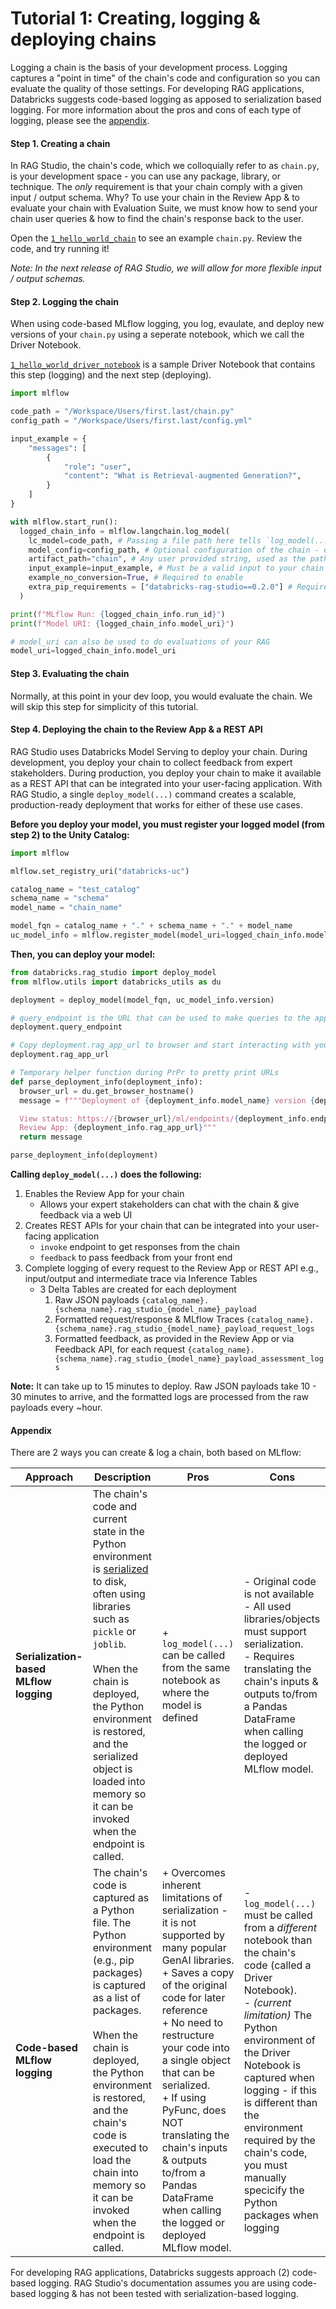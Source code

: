 # Tutorial 1: Creating, logging & deploying chains

Logging a chain is the basis of your development process.  Logging captures a "point in time" of the chain's code and configuration so you can evaluate the quality of those settings.  For developing RAG applications, Databricks suggests code-based logging as apposed to serialization based logging.  For more information about the pros and cons of each type of logging, please see the [appendix](#appendix). 

#### Step 1. Creating a chain

In RAG Studio, the chain's code, which we colloquially refer to as `chain.py`, is your development space - you can use any package, library, or technique.  The *only* requirement is that your chain comply with a given input / output schema.  Why?  To use your chain in the Review App & to evaluate your chain with Evaluation Suite, we must know how to send your chain user queries & how to find the chain's response back to the user.

Open the [`1_hello_world_chain`](Tutorials/1_hello_world/1_hello_world_chain.py) to see an example `chain.py`.  Review the code, and try running it!

*Note: In the next release of RAG Studio, we will allow for more flexible input / output schemas.*
<!--
##### Input schema
Your chain must accept an array of [OpenAI-formatted messages](https://docs.databricks.com/en/machine-learning/foundation-models/api-reference.html#chatmessage) as a `messages` parameter.
```
# This is the same input your chain's REST API will accept.
question = {
    "messages": [
        {
            "role": "user",
            "content": "question 1",
        },
        {
            "role": "assistant",
            "content": "answer 1",
        },
        {
            "role": "user",
            "content": "new question!!",
        },
    ]
}
```

##### Output schema
Your chain must return a single string value.  To do this in LangChain, use `StrOutputParser()` as your final chain step.
```
chain = (
    {
        "user_query": itemgetter("messages")
        | RunnableLambda(extract_user_query_string),
        "chat_history": itemgetter("messages") | RunnableLambda(extract_chat_history),
    }
    | RunnableLambda(fake_model)
    | StrOutputParser()
)
```
-->
#### Step 2. Logging the chain

When using code-based MLflow logging, you log, evaulate, and deploy new versions of your `chain.py` using a seperate notebook, which we call the Driver Notebook.  

[`1_hello_world_driver_notebook`](Tutorials/1_hello_world/1_hello_world_driver_notebook.py) is a sample Driver Notebook that contains this step (logging) and the next step (deploying).

```python
import mlflow 

code_path = "/Workspace/Users/first.last/chain.py"
config_path = "/Workspace/Users/first.last/config.yml"

input_example = {
    "messages": [
        {
            "role": "user",
            "content": "What is Retrieval-augmented Generation?",
        }
    ]
}

with mlflow.start_run():
  logged_chain_info = mlflow.langchain.log_model(
    lc_model=code_path, # Passing a file path here tells `log_model(...)` to use code-based logging vs. serialization-based logging.
    model_config=config_path, # Optional configuration of the chain - either a Python dictionary or path to a YAML file
    artifact_path="chain", # Any user provided string, used as the path inside the MLflow model where artifacts are stored
    input_example=input_example, # Must be a valid input to your chain 
    example_no_conversion=True, # Required to enable 
    extra_pip_requirements = ["databricks-rag-studio==0.2.0"] # Required during PrPr to tell Databricks, this is a RAG Studio compatible model
  )

print(f"MLflow Run: {logged_chain_info.run_id}")
print(f"Model URI: {logged_chain_info.model_uri}")

# model_uri can also be used to do evaluations of your RAG
model_uri=logged_chain_info.model_uri
```

#### Step 3. Evaluating the chain

Normally, at this point in your dev loop, you would evaluate the chain.  We will skip this step for simplicity of this tutorial.

#### Step 4. Deploying the chain to the Review App & a REST API

RAG Studio uses Databricks Model Serving to deploy your chain.  During development, you deploy your chain to collect feedback from expert stakeholders.  During production, you deploy your chain to make it available as a REST API that can be integrated into your user-facing application.  With RAG Studio, a single  `deploy_model(...)` command creates a scalable, production-ready deployment that works for either of these use cases.

**Before you deploy your model, you must register your logged model (from step 2) to the Unity Catalog:**

```python
import mlflow

mlflow.set_registry_uri("databricks-uc")

catalog_name = "test_catalog"
schema_name = "schema"
model_name = "chain_name"

model_fqn = catalog_name + "." + schema_name + "." + model_name
uc_model_info = mlflow.register_model(model_uri=logged_chain_info.model_uri, name=model_fqn)
```

**Then, you can deploy your model:**

```python
from databricks.rag_studio import deploy_model
from mlflow.utils import databricks_utils as du

deployment = deploy_model(model_fqn, uc_model_info.version)

# query_endpoint is the URL that can be used to make queries to the app
deployment.query_endpoint

# Copy deployment.rag_app_url to browser and start interacting with your RAG application.
deployment.rag_app_url

# Temporary helper function during PrPr to pretty print URLs
def parse_deployment_info(deployment_info):
  browser_url = du.get_browser_hostname()
  message = f"""Deployment of {deployment_info.model_name} version {deployment_info.model_version} initiated.  This can take up to 15 minutes and the Review App & REST API will not work until this deployment finishes. 

  View status: https://{browser_url}/ml/endpoints/{deployment_info.endpoint_name}
  Review App: {deployment_info.rag_app_url}"""
  return message

parse_deployment_info(deployment)

```

**Calling `deploy_model(...)` does the following:**

1. Enables the Review App for your chain
    - Allows your expert stakeholders can chat with the chain & give feedback via a web UI
2. Creates REST APIs for your chain that can be integrated into your user-facing application
    - `invoke` endpoint to get responses from the chain
    - `feedback` to pass feedback from your front end
3. Complete logging of every request to the Review App or REST API e.g., input/output and intermediate trace via Inference Tables
    - 3 Delta Tables are created for each deployment
      1. Raw JSON payloads `{catalog_name}.{schema_name}.rag_studio_{model_name}_payload`
      2. Formatted request/response & MLflow Traces `{catalog_name}.{schema_name}.rag_studio_{model_name}_payload_request_logs`
      3. Formatted feedback, as provided in the Review App or via Feedback API, for each request `{catalog_name}.{schema_name}.rag_studio_{model_name}_payload_assessment_logs`

**Note:** It can take up to 15 minutes to deploy.  Raw JSON payloads take 10 - 30 minutes to arrive, and the formatted logs are processed from the raw payloads every ~hour.

#### Appendix

There are 2 ways you can create & log a chain, both based on MLflow:

|Approach|Description|Pros|Cons|
|-------|-------|-------|-------|
|**Serialization-based MLflow logging**|The chain's code and current state in the Python environment is [serialized](https://mlflow.org/docs/latest/traditional-ml/creating-custom-pyfunc/part1-named-flavors.html) to disk, often using libraries such as `pickle` or `joblib`. <br/><br/>When the chain is deployed, the Python environment is restored, and the serialized object is loaded into memory so it can be invoked when the endpoint is called.|+ `log_model(...)` can be called from the same notebook as where the model is defined| - Original code is not available<br/>- All used libraries/objects must support serialization. <br/> - Requires translating the chain's inputs & outputs to/from a Pandas DataFrame when calling the logged or deployed MLflow model.|
|**Code-based MLflow logging**| The chain's code is captured as a Python file.  The Python environment (e.g., pip packages) is captured as a list of packages.  <br/><br/>When the chain is deployed, the Python environment is restored, and the chain's code is executed to load the chain into memory so it can be invoked when the endpoint is called. | + Overcomes inherent limitations of serialization - it is not supported by many popular GenAI libraries. <br/> + Saves a copy of the original code for later reference <br/>+ No need to restructure your code into a single object that can be serialized. <br/> + If using PyFunc, does NOT translating the chain's inputs & outputs to/from a Pandas DataFrame when calling the logged or deployed MLflow model. | - `log_model(...)` must be called from a *different* notebook than the chain's code (called a Driver Notebook).<br/>- *(current limitation)* The Python environment of the Driver Notebook is captured when logging - if this is different than the environment required by the chain's code, you must manually specicify the Python packages when logging  |

For developing RAG applications, Databricks suggests approach (2) code-based logging.  RAG Studio's documentation assumes you are using code-based logging & has not been tested with serialization-based logging.
